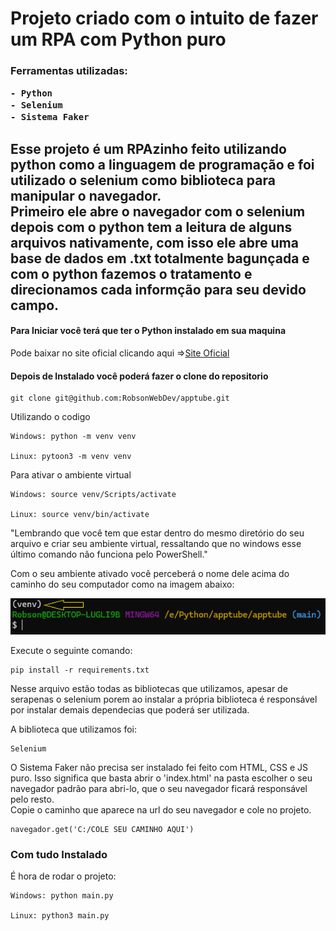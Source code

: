 <h1> Projeto criado com o intuito de fazer um RPA com Python puro </h1>

<h3> 
    Ferramentas utilizadas:

    - Python
    - Selenium
    - Sistema Faker
</h3>

<h2>
Esse projeto é um RPAzinho feito utilizando python como a linguagem de programação e foi utilizado o selenium como biblioteca para manipular o navegador.
<br>
Primeiro ele abre o navegador com o selenium depois com o python tem a leitura de alguns arquivos nativamente, com isso ele abre uma base de dados em .txt totalmente bagunçada e com o python fazemos o tratamento e direcionamos cada informção para seu devido campo.
</h2>

<h4>
Para Iniciar você terá que ter o Python instalado em sua maquina
</h4>

<p>Pode baixar no site oficial clicando aqui =><a href= 'https://www.python.org/downloads/'>Site Oficial</a></p>

<h4>
Depois de Instalado você poderá fazer o clone do repositorio
</h4>

```
git clone git@github.com:RobsonWebDev/apptube.git
```
Utilizando o codigo
```
Windows: python -m venv venv

Linux: pytoon3 -m venv venv
```
Para ativar o ambiente virtual
```
Windows: source venv/Scripts/activate

Linux: source venv/bin/activate
```
"Lembrando que você tem que estar dentro do mesmo diretório do seu arquivo e criar seu ambiente virtual, ressaltando que no windows esse último comando não funciona pelo PowerShell."

Com o seu ambiente ativado você perceberá o nome dele acima do caminho do seu computador como na imagem abaixo:

![ambiente](sistema_faker/assets/imgvenv.png)

Execute o seguinte comando:
```
pip install -r requirements.txt
```

Nesse arquivo estão todas as bibliotecas que utilizamos, apesar de serapenas o selenium porem ao instalar a própria biblioteca é responsável por instalar demais dependecias que poderá ser utilizada.

A biblioteca que utilizamos foi:

```
Selenium
```

O Sistema Faker não precisa ser instalado fei feito com HTML, CSS e JS puro. Isso significa que basta abrir o 'index.html' na pasta escolher o seu navegador padrão para abri-lo, que o seu navegador ficará responsável pelo resto.
<br>
Copie o caminho que aparece na url do seu navegador e cole no projeto.
```
navegador.get('C:/COLE SEU CAMINHO AQUI')
```
<h3>
Com tudo Instalado
</h3>

É hora de rodar o projeto:

```
Windows: python main.py

Linux: python3 main.py
```